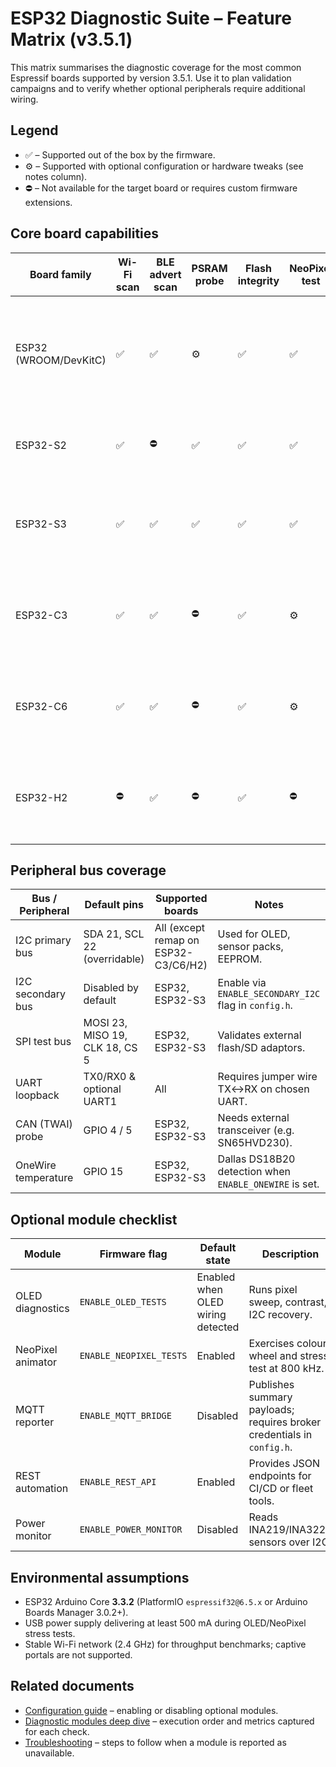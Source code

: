 # ESP32 Diagnostic Suite – Feature Matrix (v3.5.1)

This matrix summarises the diagnostic coverage for the most common Espressif boards supported by version 3.5.1. Use it to plan
validation campaigns and to verify whether optional peripherals require additional wiring.

## Legend
- ✅ – Supported out of the box by the firmware.
- ⚙️ – Supported with optional configuration or hardware tweaks (see notes column).
- ⛔ – Not available for the target board or requires custom firmware extensions.

## Core board capabilities
| Board family | Wi-Fi scan | BLE advert scan | PSRAM probe | Flash integrity | NeoPixel test | OLED 0.96" test | Notes |
|--------------|-----------|-----------------|-------------|-----------------|---------------|-----------------|-------|
| ESP32 (WROOM/DevKitC) | ✅ | ✅ | ⚙️ | ✅ | ✅ | ✅ | PSRAM detection available on WROVER variants with PSRAM soldered. |
| ESP32-S2 | ✅ | ⛔ | ✅ | ✅ | ✅ | ✅ | Native USB supported; BLE hardware absent. |
| ESP32-S3 | ✅ | ✅ | ✅ | ✅ | ✅ | ✅ | Dual USB/Serial; ensure Arduino Core 3.3.2 for full coverage. |
| ESP32-C3 | ✅ | ✅ | ⛔ | ✅ | ⚙️ | ⚙️ | Requires pin remapping for NeoPixel; OLED via I2C only. |
| ESP32-C6 | ✅ | ✅ | ⛔ | ✅ | ⚙️ | ⚙️ | Thread and Matter radios unused; configure pins for LED/OLED. |
| ESP32-H2 | ⛔ | ✅ | ⛔ | ✅ | ⛔ | ⚙️ | Wi-Fi absent; focus on BLE diagnostics and GPIO matrix. |

## Peripheral bus coverage
| Bus / Peripheral | Default pins | Supported boards | Notes |
|------------------|--------------|------------------|-------|
| I2C primary bus | SDA 21, SCL 22 (overridable) | All (except remap on ESP32-C3/C6/H2) | Used for OLED, sensor packs, EEPROM. |
| I2C secondary bus | Disabled by default | ESP32, ESP32-S3 | Enable via `ENABLE_SECONDARY_I2C` flag in `config.h`. |
| SPI test bus | MOSI 23, MISO 19, CLK 18, CS 5 | ESP32, ESP32-S3 | Validates external flash/SD adaptors. |
| UART loopback | TX0/RX0 & optional UART1 | All | Requires jumper wire TX↔RX on chosen UART. |
| CAN (TWAI) probe | GPIO 4 / 5 | ESP32, ESP32-S3 | Needs external transceiver (e.g. SN65HVD230). |
| OneWire temperature | GPIO 15 | ESP32, ESP32-S3 | Dallas DS18B20 detection when `ENABLE_ONEWIRE` is set. |

## Optional module checklist
| Module | Firmware flag | Default state | Description |
|--------|---------------|---------------|-------------|
| OLED diagnostics | `ENABLE_OLED_TESTS` | Enabled when OLED wiring detected | Runs pixel sweep, contrast, I2C recovery. |
| NeoPixel animator | `ENABLE_NEOPIXEL_TESTS` | Enabled | Exercises colour wheel and stress test at 800 kHz. |
| MQTT reporter | `ENABLE_MQTT_BRIDGE` | Disabled | Publishes summary payloads; requires broker credentials in `config.h`. |
| REST automation | `ENABLE_REST_API` | Enabled | Provides JSON endpoints for CI/CD or fleet tools. |
| Power monitor | `ENABLE_POWER_MONITOR` | Disabled | Reads INA219/INA3221 sensors over I2C. |

## Environmental assumptions
- ESP32 Arduino Core **3.3.2** (PlatformIO `espressif32@6.5.x` or Arduino Boards Manager 3.0.2+).
- USB power supply delivering at least 500 mA during OLED/NeoPixel stress tests.
- Stable Wi-Fi network (2.4 GHz) for throughput benchmarks; captive portals are not supported.

## Related documents
- [Configuration guide](CONFIG.md) – enabling or disabling optional modules.
- [Diagnostic modules deep dive](DIAGNOSTIC_MODULES.md) – execution order and metrics captured for each check.
- [Troubleshooting](TROUBLESHOOTING.md) – steps to follow when a module is reported as unavailable.
